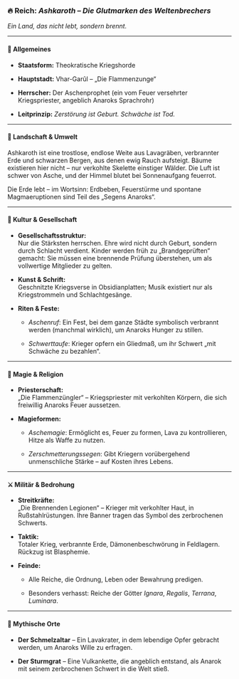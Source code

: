 ### 🔥 **Reich: _Ashkaroth – Die Glutmarken des Weltenbrechers_**

_Ein Land, das nicht lebt, sondern brennt._

---

#### 🏴 Allgemeines

- **Staatsform:** Theokratische Kriegshorde
    
- **Hauptstadt:** Vhar-Garûl – „Die Flammenzunge“
    
- **Herrscher:** Der Aschenprophet (ein vom Feuer versehrter Kriegspriester, angeblich Anaroks Sprachrohr)
    
- **Leitprinzip:** _Zerstörung ist Geburt. Schwäche ist Tod._
    

---

#### 🌋 Landschaft & Umwelt

Ashkaroth ist eine trostlose, endlose Weite aus Lavagräben, verbrannter Erde und schwarzen Bergen, aus denen ewig Rauch aufsteigt. Bäume existieren hier nicht – nur verkohlte Skelette einstiger Wälder. Die Luft ist schwer von Asche, und der Himmel blutet bei Sonnenaufgang feuerrot.

Die Erde lebt – im Wortsinn: Erdbeben, Feuerstürme und spontane Magmaeruptionen sind Teil des „Segens Anaroks“.

---

#### 🛐 Kultur & Gesellschaft

- **Gesellschaftsstruktur:**  
    Nur die Stärksten herrschen. Ehre wird nicht durch Geburt, sondern durch Schlacht verdient. Kinder werden früh zu „Brandgeprüften“ gemacht: Sie müssen eine brennende Prüfung überstehen, um als vollwertige Mitglieder zu gelten.
    
- **Kunst & Schrift:**  
    Geschnitzte Kriegsverse in Obsidianplatten; Musik existiert nur als Kriegstrommeln und Schlachtgesänge.
    
- **Riten & Feste:**
    
    - _Aschenruf_: Ein Fest, bei dem ganze Städte symbolisch verbrannt werden (manchmal wirklich), um Anaroks Hunger zu stillen.
        
    - _Schwerttaufe_: Krieger opfern ein Gliedmaß, um ihr Schwert „mit Schwäche zu bezahlen“.
        

---

#### 🧨 Magie & Religion

- **Priesterschaft:**  
    „Die Flammenzüngler“ – Kriegspriester mit verkohlten Körpern, die sich freiwillig Anaroks Feuer aussetzen.
    
- **Magieformen:**
    
    - _Aschemagie_: Ermöglicht es, Feuer zu formen, Lava zu kontrollieren, Hitze als Waffe zu nutzen.
        
    - _Zerschmetterungssegen_: Gibt Kriegern vorübergehend unmenschliche Stärke – auf Kosten ihres Lebens.
        

---

#### ⚔️ Militär & Bedrohung

- **Streitkräfte:**  
    „Die Brennenden Legionen“ – Krieger mit verkohlter Haut, in Rußstahlrüstungen. Ihre Banner tragen das Symbol des zerbrochenen Schwerts.
    
- **Taktik:**  
    Totaler Krieg, verbrannte Erde, Dämonenbeschwörung in Feldlagern. Rückzug ist Blasphemie.
    
- **Feinde:**
    
    - Alle Reiche, die Ordnung, Leben oder Bewahrung predigen.
        
    - Besonders verhasst: Reiche der Götter _Ignara_, _Regalis_, _Terrana_, _Luminara_.
        

---

#### 📖 Mythische Orte

- **Der Schmelzaltar** – Ein Lavakrater, in dem lebendige Opfer gebracht werden, um Anaroks Wille zu erfragen.
    
- **Der Sturmgrat** – Eine Vulkankette, die angeblich entstand, als Anarok mit seinem zerbrochenen Schwert in die Welt stieß.